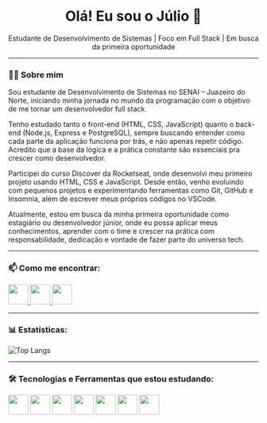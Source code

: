 <h1 align="center">Olá! Eu sou o Júlio 👋</h1>

<p align="center">
  Estudante de Desenvolvimento de Sistemas | Foco em Full Stack | Em busca da primeira oportunidade
</p>

---

### 👨‍💻 Sobre mim
Sou estudante de Desenvolvimento de Sistemas no SENAI – Juazeiro do Norte, iniciando minha jornada no mundo da programação com o objetivo de me tornar um desenvolvedor full stack.

Tenho estudado tanto o front-end (HTML, CSS, JavaScript) quanto o back-end (Node.js, Express e PostgreSQL), sempre buscando entender como cada parte da aplicação funciona por trás, e não apenas repetir código. Acredito que a base da lógica e a prática constante são essenciais pra crescer como desenvolvedor.

Participei do curso Discover da Rocketseat, onde desenvolvi meu primeiro projeto usando HTML, CSS e JavaScript. Desde então, venho evoluindo com pequenos projetos e experimentando ferramentas como Git, GitHub e Insomnia, além de escrever meus próprios códigos no VSCode.

Atualmente, estou em busca da minha primeira oportunidade como estagiário ou desenvolvedor júnior, onde eu possa aplicar meus conhecimentos, aprender com o time e crescer na prática com responsabilidade, dedicação e vontade de fazer parte do universo tech.

---

### 📫 Como me encontrar:

  <a href="https://www.linkedin.com/in/juliocalencar">
    <img src="https://img.shields.io/badge/-LinkedIn-0077B5?style=for-the-badge&logo=linkedin&logoColor=white" height="40"/>
  </a>
  <a href="https://github.com/JulioAlencar0">
    <img src="https://img.shields.io/badge/-GitHub-181717?style=for-the-badge&logo=github&logoColor=white" height="40"/>
  </a>
  <a href="https://instagram.com/_alencrx">
    <img src="https://img.shields.io/badge/-Instagram-E4405F?style=for-the-badge&logo=instagram&logoColor=white" height="40"/>
  </a>


---

### 📊 Estatísticas:

![Top Langs](https://github-readme-stats.vercel.app/api/top-langs/?username=JulioAlencar0&layout=compact&theme=github_dark) 

---
### 🛠️ Tecnologias e Ferramentas que estou estudando:

<p 
  <img src="https://img.shields.io/badge/-HTML5-E34F26?style=for-the-badge&logo=html5&logoColor=white" height="40"/>
  <img src="https://img.shields.io/badge/-CSS3-1572B6?style=for-the-badge&logo=css3&logoColor=white" height="40"/>
  <img src="https://img.shields.io/badge/-JavaScript-F7DF1E?style=for-the-badge&logo=javascript&logoColor=black" height="40"/>
  <img src="https://img.shields.io/badge/-Node.js-339933?style=for-the-badge&logo=node.js&logoColor=white" height="40"/>
  <img src="https://img.shields.io/badge/-PostgreSQL-4169E1?style=for-the-badge&logo=postgresql&logoColor=white" height="40"/>
  <img src="https://img.shields.io/badge/-Git-F05032?style=for-the-badge&logo=git&logoColor=white" height="40"/>
  <img src="https://img.shields.io/badge/-Insomnia-4000BF?style=for-the-badge&logo=insomnia&logoColor=white" height="40"/>
  <img src="https://img.shields.io/badge/-VSCode-007ACC?style=for-the-badge&logo=visualstudiocode&logoColor=white" height="40"/>
</p>

